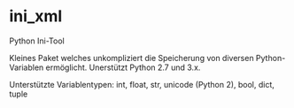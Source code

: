# ini_xml
Python Ini-Tool

Kleines Paket welches unkompliziert die Speicherung von diversen Python-Variablen ermöglicht. Unerstützt Python 2.7 und 3.x.

Unterstützte Variablentypen: int, float, str, unicode (Python 2), bool, dict, tuple
